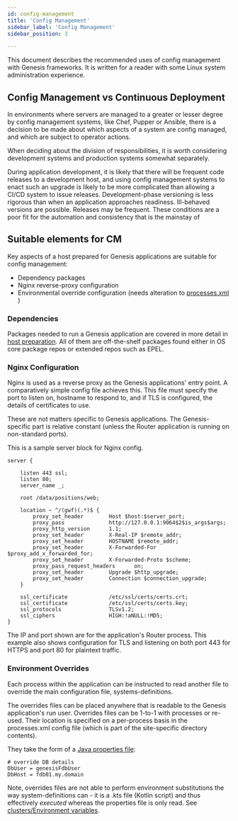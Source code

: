 ```yaml
---
id: config-management
title: 'Config Management'
sidebar_label: 'Config Management'
sidebar_position: 3

---
```

This document describes the recommended uses of config management with Genesis frameworks.  It is written for a reader with some
Linux system administration experience.

## Config Management vs Continuous Deployment

In environments where servers are managed to a greater or lesser degree by config management systems, like Chef,
Pupper or Ansible, there is a decision to be made about which aspects of a system are config managed, and which are
subject to operator actions.

When deciding about the division of responsibilities, it is worth considering development systems and production
systems somewhat separately.

During application development, it is likely that there will be frequent code releases to a development host, and
using config management systems to enact such an upgrade is likely to be more complicated than allowing a CI/CD
system to issue releases.  Development-phase versioning is less rigorous than when an application approaches
readiness.  Ill-behaved versions are possible.  Releases may be frequent.  These conditions are a poor fit for the
automation and consistency that is the mainstay of 

## Suitable elements for CM

Key aspects of a host prepared for Genesis applications are suitable for config management:
* Dependency packages
* Nginx reverse-proxy configuration
* Environmental override configuration (needs alteration to [processes.xml](/server-modules/configuring-runtime/processes) )

### Dependencies

Packages needed to run a Genesis application are covered in more detail in
[host preparation](/operations/host-setup/host-preparation).
All of them are off-the-shelf packages found either in OS core package repos or extended repos such as EPEL.

### Nginx Configuration

Nginx is used as a reverse proxy as the Genesis applications' entry point.  A comparatively simple config file achieves
this.  This file must specify the port to listen on, hostname to respond to, and if TLS is configured, the details of
certificates to use.

These are not matters specific to Genesis applications.  The Genesis-specific part is relative constant (unless the
Router application is running on non-standard ports).

This is a sample server block for Nginx config.

```text
server {

    listen 443 ssl;
    listen 80;
    server_name _;

    root /data/positions/web;

    location ~ ^/(gwf)(.*)$ {
        proxy_set_header        Host $host:$server_port;
        proxy_pass              http://127.0.0.1:9064$2$is_args$args;
        proxy_http_version      1.1;
        proxy_set_header        X-Real-IP $remote_addr;
        proxy_set_header        HOSTNAME $remote_addr;
        proxy_set_header        X-Forwarded-For $proxy_add_x_forwarded_for;
        proxy_set_header        X-Forwarded-Proto $scheme;
        proxy_pass_request_headers      on;
        proxy_set_header        Upgrade $http_upgrade;
        proxy_set_header        Connection $connection_upgrade;
    }
    
    ssl_certificate             /etc/ssl/certs/certs.crt;
    ssl_certificate             /etc/ssl/certs/certs.key;
    ssl_protocols               TLSv1.2;
    ssl_ciphers                 HIGH:!aNULL:!MD5;
}
```

The IP and port shown are for the application's Router process.  This example also shows configuration for TLS and
listening on both port 443 for HTTPS and port 80 for plaintext traffic.

### Environment Overrides

Each process within the application can be instructed to read another file to override the main configuration file,
systems-definitions.

The overrides files can be placed anywhere that is readable to the Genesis application's run user.  Overrides files
can be 1-to-1 with processes or re-used.  Their location is specified on a per-process basis in the processes.xml
config file (which is part of the site-specific directory contents).

They take the form of a [Java properties file](https://www.w3schools.io/file/properties-extension-introduction/):

```properties
# override DB details
DbUser = genesisFdbUser
DbHost = fdb01.my.domain
```

Note, overrides files are not able to perform environment substitutions the way system-definitions can - it is a .kts
file (Kotlin script) and thus effectively _executed_ whereas the properties file is only read.  See
[clusters/Environment variables](/operations/clustering/clusters#Environment-variables).




